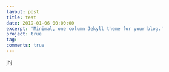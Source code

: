 ```yaml
---
layout: post
title: test
date: 2019-01-06 00:00:00
excerpt: 'Minimal, one column Jekyll theme for your blog.'
project: true
tag:
comments: true
---
```


jhj